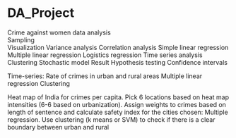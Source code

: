 # DA_Project
 Crime against women data analysis <br>
Sampling <br>
Visualization
Variance analysis
Correlation analysis
Simple linear regression
Multiple linear regression
Logistics regression
Time series analysis
Clustering
Stochastic model
Result
Hypothesis testing
Confidence intervals

Time-series: Rate of crimes in urban and rural areas
Multiple linear regression
Clustering


Heat map of India for crimes per capita.
Pick 6 locations based on heat map intensities (6-6 based on urbanization).
Assign weights to crimes based on length of sentence and calculate safety index for the cities chosen: Multiple regression.
Use clustering (k means or SVM) to check if there is a clear boundary between urban and rural
